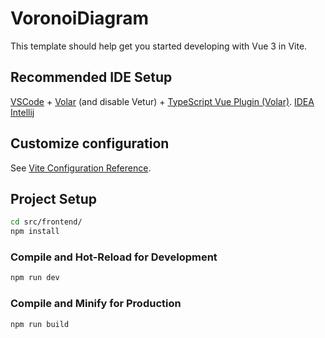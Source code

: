 # VoronoiDiagram

This template should help get you started developing with Vue 3 in Vite.

## Recommended IDE Setup

[VSCode](https://code.visualstudio.com/) + [Volar](https://marketplace.visualstudio.com/items?itemName=Vue.volar) (and disable Vetur) + [TypeScript Vue Plugin (Volar)](https://marketplace.visualstudio.com/items?itemName=Vue.vscode-typescript-vue-plugin).
[IDEA Intellij](https://www.jetbrains.com/ru-ru/idea/)

## Customize configuration

See [Vite Configuration Reference](https://vitejs.dev/config/).

## Project Setup

```sh
cd src/frontend/
npm install
```

### Compile and Hot-Reload for Development

```sh
npm run dev
```

### Compile and Minify for Production

```sh
npm run build
```
